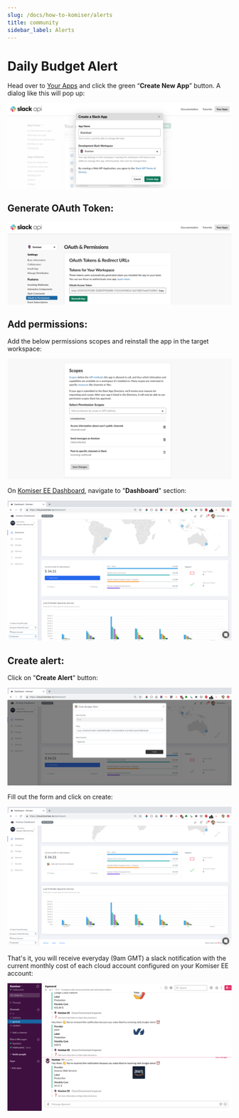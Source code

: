 ```yaml
---
slug: /docs/how-to-komiser/alerts
title: community
sidebar_label: Alerts
---
```

# Daily Budget Alert

Head over to [Your Apps](https://api.slack.com/slack-apps-preview) and click the green “**Create New App**” button. A dialog like this will pop up:

![Tailwarden](../../../static/img/slack-app-1.png)

## Generate OAuth Token:

![Tailwarden](../../../static/img/slack-token-2.png)

## Add permissions:
Add the below permissions scopes and reinstall the app in the target workspace:

![Tailwarden](../../../static/img/slack-scope-3.png)

On [Komiser EE Dashboard](https://cloud.komiser.io), navigate to "**Dashboard**" section:


![Tailwarden](../../../static/img/komiser-btn-4.png)

## Create alert:
Click on "**Create Alert**" button:

![Tailwarden](../../../static/img/komiser-popup-5.png)

Fill out the form and click on create:

![Tailwarden](../../../static/img/komiser-config-6.png)

That's it, you will receive everyday (9am GMT) a slack notification with the current monthly cost of each cloud account configured on your Komiser EE account:

![Tailwarden](../../../static/img/slack-7.png)